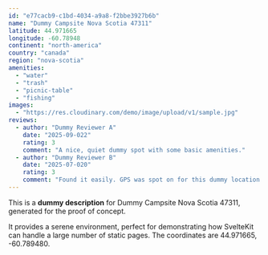```yaml
---
id: "e77cacb9-c1bd-4034-a9a8-f2bbe3927b6b"
name: "Dummy Campsite Nova Scotia 47311"
latitude: 44.971665
longitude: -60.78948
continent: "north-america"
country: "canada"
region: "nova-scotia"
amenities:
  - "water"
  - "trash"
  - "picnic-table"
  - "fishing"
images:
  - "https://res.cloudinary.com/demo/image/upload/v1/sample.jpg"
reviews:
  - author: "Dummy Reviewer A"
    date: "2025-09-022"
    rating: 3
    comment: "A nice, quiet dummy spot with some basic amenities."
  - author: "Dummy Reviewer B"
    date: "2025-07-020"
    rating: 3
    comment: "Found it easily. GPS was spot on for this dummy location."
---
```


This is a **dummy description** for Dummy Campsite Nova Scotia 47311, generated for the proof of concept.

It provides a serene environment, perfect for demonstrating how SvelteKit can handle a large number of static pages. The coordinates are 44.971665, -60.789480.
